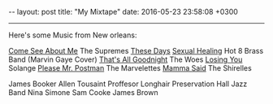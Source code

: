 --
layout: post
title:  "My Mixtape"
date:   2016-05-23 23:58:08 +0300

---

Here's some Music from New orleans:

[Come See About Me][come-see] The Supremes
[These Days][these-days]
[Sexual Healing][sexual-healing] Hot 8 Brass Band (Marvin Gaye Cover)
[That's All Goodnight][all-goodnight] The Woes
[Losing You][losing-you] Solange
[Please Mr. Postman][postman] The Marvelettes
[Mamma Said][mama-said] The Shirelles

James Booker
Allen Tousaint
Proffesor Longhair
Preservation Hall Jazz Band
Nina Simone
Sam Cooke
James Brown



[come-see]: https://youtu.be/PycKSdKG_74
[these-days]:   https://www.youtube.com/watch?v=-nGLqXZ-f70
[sexual-healing]: https://www.youtube.com/watch?v=ZsDUXo5TcZY
[all-goodnight]: https://www.youtube.com/watch?v=q_X6ieFNf-Q
[losing-you]: https://www.youtube.com/watch?v=Hy9W_mrY_Vk
[postman]: https://www.youtube.com/watch?v=425GpjTSlS4
[mama-said]: https://www.youtube.com/watch?v=WQlImg2bm28

